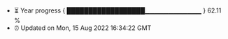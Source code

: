 - ⏳ Year progress { ██████████████████▁▁▁▁▁▁▁▁▁▁▁▁ } 62.11 %
- ⏰ Updated on Mon, 15 Aug 2022 16:34:22 GMT

